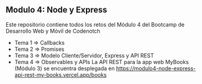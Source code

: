## Modulo 4: Node y Express
Este repositorio contiene todos los retos del Módulo 4 del Bootcamp de Desarrollo Web y Móvil de Codenotch
- Tema 1 => Callbacks
- Tema 2 => Promises
- Tema 3 => Modelo Cliente/Servidor, Express y API REST
- Tema 4 => Observables y APIs
La API REST para la app web MyBooks (Módulo 3) se encuentra desplegada en https://modulo4-node-express-api-rest-my-books.vercel.app/books
